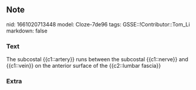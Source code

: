 ## Note
nid: 1661020713448
model: Cloze-7de96
tags: GSSE::!Contributor::Tom_Li
markdown: false

### Text
<div>
  The subcostal {{c1::artery}} runs between the subcostal
  {{c1::nerve}} and {{c1::vein}} on the anterior surface of the
  {{c2::lumbar fascia}}
</div>

### Extra

